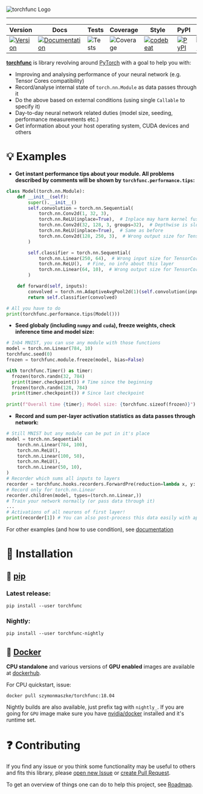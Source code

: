 ![torchfunc Logo](https://github.com/szymonmaszke/torchfunc/blob/master/assets/banner.png)

--------------------------------------------------------------------------------

| Version | Docs | Tests | Coverage | Style | PyPI | Python | PyTorch | Docker | Roadmap |
|---------|------|-------|----------|-------|------|--------|---------|--------|---------|
| [![Version](https://img.shields.io/static/v1?label=&message=0.1.1&color=377EF0&style=for-the-badge)](https://github.com/szymonmaszke/torchfunc/releases) | [![Documentation](https://img.shields.io/static/v1?label=&message=docs&color=EE4C2C&style=for-the-badge)](https://szymonmaszke.github.io/torchfunc/)  | ![Tests](https://github.com/szymonmaszke/torchfunc/workflows/test/badge.svg) | ![Coverage](https://img.shields.io/codecov/c/github/szymonmaszke/torchfunc?label=%20&logo=codecov&style=for-the-badge) | [![codebeat](https://img.shields.io/static/v1?label=&message=CB&color=27A8E0&style=for-the-badge)](https://codebeat.co/projects/github-com-szymonmaszke-torchfunc-master) | [![PyPI](https://img.shields.io/static/v1?label=&message=PyPI&color=377EF0&style=for-the-badge)](https://pypi.org/project/torchfunc/) | [![Python](https://img.shields.io/static/v1?label=&message=3.7&color=377EF0&style=for-the-badge&logo=python&logoColor=F8C63D)](https://www.python.org/) | [![PyTorch](https://img.shields.io/static/v1?label=&message=>=1.2.0&color=EE4C2C&style=for-the-badge)](https://pytorch.org/) | [![Docker](https://img.shields.io/static/v1?label=&message=docker&color=309cef&style=for-the-badge)](https://cloud.docker.com/u/szymonmaszke/repository/docker/szymonmaszke/torchfunc) | [![Roadmap](https://img.shields.io/static/v1?label=&message=roadmap&color=009688&style=for-the-badge)](https://github.com/szymonmaszke/torchfunc/blob/master/ROADMAP.md) |

[**torchfunc**](https://szymonmaszke.github.io/torchfunc/) is library revolving around [PyTorch](https://pytorch.org/) with a goal to help you with:

* Improving and analysing performance of your neural network (e.g. Tensor Cores compatibility)
* Record/analyse internal state of `torch.nn.Module` as data passes through it
* Do the above based on external conditions (using single `Callable` to specify it)
* Day-to-day neural network related duties (model size, seeding, performance measurements etc.)
* Get information about your host operating system, CUDA devices and others

# :bulb: Examples

- __Get instant performance tips about your module. All problems described by comments
will be shown by `torchfunc.performance.tips`:__

```python
class Model(torch.nn.Module):
    def __init__(self):
        super().__init__()
        self.convolution = torch.nn.Sequential(
            torch.nn.Conv2d(1, 32, 3),
            torch.nn.ReLU(inplace=True),  # Inplace may harm kernel fusion
            torch.nn.Conv2d(32, 128, 3, groups=32),  # Depthwise is slower in PyTorch
            torch.nn.ReLU(inplace=True),  # Same as before
            torch.nn.Conv2d(128, 250, 3),  # Wrong output size for TensorCores
        )

        self.classifier = torch.nn.Sequential(
            torch.nn.Linear(250, 64),  # Wrong input size for TensorCores
            torch.nn.ReLU(),  # Fine, no info about this layer
            torch.nn.Linear(64, 10),  # Wrong output size for TensorCores
        )

    def forward(self, inputs):
        convolved = torch.nn.AdaptiveAvgPool2d(1)(self.convolution(inputs)).flatten()
        return self.classifier(convolved)

# All you have to do
print(torchfunc.performance.tips(Model()))
```

- __Seed globaly (including `numpy` and `cuda`), freeze weights, check inference time and model size:__

```python
# Inb4 MNIST, you can use any module with those functions
model = torch.nn.Linear(784, 10)
torchfunc.seed(0)
frozen = torchfunc.module.freeze(model, bias=False)

with torchfunc.Timer() as timer:
  frozen(torch.randn(32, 784)
  print(timer.checkpoint()) # Time since the beginning
  frozen(torch.randn(128, 784)
  print(timer.checkpoint()) # Since last checkpoint
  
print(f"Overall time {timer}; Model size: {torchfunc.sizeof(frozen)}")
```

- __Record and sum per-layer activation statistics as data passes through network:__

```python
# Still MNIST but any module can be put in it's place
model = torch.nn.Sequential(
    torch.nn.Linear(784, 100),
    torch.nn.ReLU(),
    torch.nn.Linear(100, 50),
    torch.nn.ReLU(),
    torch.nn.Linear(50, 10),
)
# Recorder which sums all inputs to layers
recorder = torchfunc.hooks.recorders.ForwardPre(reduction=lambda x, y: x+y)
# Record only for torch.nn.Linear
recorder.children(model, types=(torch.nn.Linear,))
# Train your network normally (or pass data through it)
...
# Activations of all neurons of first layer! 
print(recorder[1]) # You can also post-process this data easily with apply
```

For other examples (and how to use condition), see [documentation](https://szymonmaszke.github.io/torchfunc/)

# :wrench: Installation

## :snake: [pip](<https://pypi.org/project/torchfunc/>)

### Latest release:

```shell
pip install --user torchfunc
```

### Nightly:

```shell
pip install --user torchfunc-nightly
```

## :whale2: [Docker](https://cloud.docker.com/repository/docker/szymonmaszke/torchfunc)

__CPU standalone__ and various versions of __GPU enabled__ images are available
at [dockerhub](https://cloud.docker.com/repository/docker/szymonmaszke/torchfunc).

For CPU quickstart, issue:

```shell  
docker pull szymonmaszke/torchfunc:18.04
```

Nightly builds are also available, just prefix tag with `nightly_`. If you are going for `GPU` image make sure you have
[nvidia/docker](https://github.com/NVIDIA/nvidia-docker) installed and it's runtime set.

# :question: Contributing

If you find any issue or you think some functionality may be useful to others and fits this library, please [open new Issue](https://help.github.com/en/articles/creating-an-issue) or [create Pull Request](https://help.github.com/en/articles/creating-a-pull-request-from-a-fork).

To get an overview of things one can do to help this project, see [Roadmap](https://github.com/szymonmaszke/torchfunc/blob/master/ROADMAP.md).
